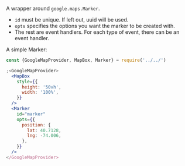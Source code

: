 A wrapper around `google.maps.Marker`.

- `id` must be unique. If left out, uuid will be used.
- `opts` specifies the options you want the marker to be created with.
- The rest are event handlers. For each type of event, there can be an event
  handler.

A simple Marker:

```jsx
const {GoogleMapProvider, MapBox, Marker} = require('../../')

;<GoogleMapProvider>
  <MapBox
    style={{
      height: '50vh',
      width: '100%',
    }}
  />
  <Marker
    id="marker"
    opts={{
      position: {
        lat: 40.7128,
        lng: -74.006,
      },
    }}
  />
</GoogleMapProvider>
```
